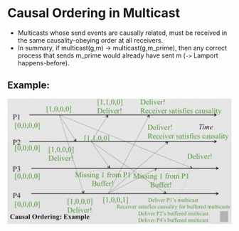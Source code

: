 # Causal Ordering in Multicast
- Multicasts whose send events are causally related, must be received in the same causality-obeying order at all receivers.
- In summary, if multicast(g,m) -> multicast(g,m_prime), then any correct process that sends m_prime would already have sent m (`->` Lamport happens-before).

## Example:
![linr](./imgs/ex.png)
